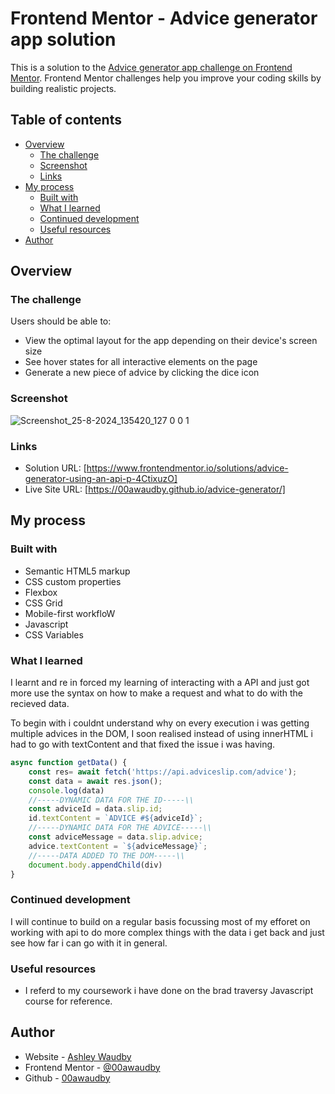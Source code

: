 # Frontend Mentor - Advice generator app solution

This is a solution to the [Advice generator app challenge on Frontend Mentor](https://www.frontendmentor.io/challenges/advice-generator-app-QdUG-13db). Frontend Mentor challenges help you improve your coding skills by building realistic projects.

## Table of contents

- [Overview](#overview)
  - [The challenge](#the-challenge)
  - [Screenshot](#screenshot)
  - [Links](#links)
- [My process](#my-process)
  - [Built with](#built-with)
  - [What I learned](#what-i-learned)
  - [Continued development](#continued-development)
  - [Useful resources](#useful-resources)
- [Author](#author)




## Overview

### The challenge

Users should be able to:

- View the optimal layout for the app depending on their device's screen size
- See hover states for all interactive elements on the page
- Generate a new piece of advice by clicking the dice icon

### Screenshot

![Screenshot_25-8-2024_135420_127 0 0 1](https://github.com/user-attachments/assets/190b5448-f648-4add-9b67-8485226d9c15)


### Links

- Solution URL: [https://www.frontendmentor.io/solutions/advice-generator-using-an-api-p-4CtixuzO]
- Live Site URL: [https://00awaudby.github.io/advice-generator/]

## My process

### Built with

- Semantic HTML5 markup
- CSS custom properties
- Flexbox
- CSS Grid
- Mobile-first workfloW
- Javascript
- CSS Variables


### What I learned

I learnt and re in forced my learning of interacting with a API  and just got more use the syntax on how to make a request and what to do with the recieved data.

To begin with i couldnt understand why on every execution i was getting multiple advices in the DOM, I soon realised instead of using innerHTML  i had to go with textContent and that fixed the issue i was having.



```js
async function getData() {
    const res= await fetch('https://api.adviceslip.com/advice');
    const data = await res.json();
    console.log(data)
    //-----DYNAMIC DATA FOR THE ID-----\\
    const adviceId = data.slip.id;
    id.textContent = `ADVICE #${adviceId}`;
    //-----DYNAMIC DATA FOR THE ADVICE-----\\
    const adviceMessage = data.slip.advice;
    advice.textContent = `${adviceMessage}`;
    //-----DATA ADDED TO THE DOM-----\\
    document.body.appendChild(div)
}

```
### Continued development

I will continue to build on a regular basis focussing most of my efforet on working with api to do more complex things with the data i get back and just see how far i can go with it in general.

### Useful resources

- I referd to my coursework i have done on the brad traversy Javascript course for reference.

## Author

- Website - [Ashley Waudby](https://00awaudby.github.io/Portfolio/)
- Frontend Mentor - [@00awaudby](https://www.frontendmentor.io/profile/00awaudby)
- Github - [00awaudby](https://github.com/00awaudby/Portfolio)






